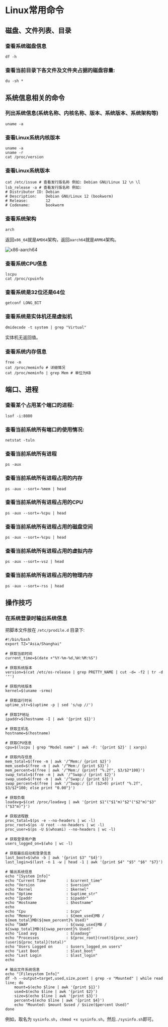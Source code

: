 # Linux常用命令

## 磁盘、文件列表、目录


### 查看系统磁盘信息

```shell
df -h
```


### 查看当前目录下各文件及文件夹占据的磁盘容量:

```shell
du -sh *
```

## 系统信息相关的命令

### 列出系统信息(系统名称、内核名称、版本、系统版本、系统架构等)

```shell
uname -a
```

### 查看Linux系统内核版本

```shell
uname -a
uname -r
cat /proc/version
```

### 查看Linux系统版本

```shell
cat /etc/issue # 查看发行版名称 例如: Debian GNU/Linux 12 \n \l
lsb_release -a # 查看发行版名称 例如:
# Distributor ID: Debian
# Description:    Debian GNU/Linux 12 (bookworm)
# Release:        12
# Codename:       bookworm
```

### 查看系统架构

```shell
arch
```

返回`x86_64`就是`AMD64`架构，返回`aarch64`就是`ARM64`架构。

![x86-aarch64](https://mr-dang.github.io/studynotes/images/x86-aarch64.png)

### 查看系统CPU信息

```shell
lscpu
cat /proc/cpuinfo
```

### 查看系统是32位还是64位

```shell
getconf LONG_BIT
```

### 查看系统是实体机还是虚拟机

```shell
dmidecode -t system | grep "Virtual"
```

实体机无返回值。

### 查看系统内存信息

```shell
free -m
cat /proc/meminfo # 详细情况
cat /proc/meminfo | grep Mem # 单位为KB
```

## 端口、进程

### 查看某个占用某个端口的进程:

```shell
lsof -i:8080
```

### 查看当前系统所有端口的使用情况:

```shell
netstat -tuln
```
### 查看当前系统所有进程

```shell
ps -aux
```
### 查看当前系统所有进程占用的内存

```shell
ps -aux --sort=-%mem | head
```
### 查看当前系统所有进程占用的CPU

```shell
ps -aux --sort=-%cpu | head
```
### 查看当前系统所有进程占用的磁盘空间

```shell
ps -aux --sort=-%cpu | head
```
### 查看当前系统所有进程占用的虚拟内存

```shell
ps -aux --sort=-vsz | head
```
### 查看当前系统所有进程占用的物理内存

```shell
ps -aux --sort=-rss | head
```

## 操作技巧

### 在系统登录时输出系统信息

把脚本文件放在 `/etc/prodile.d` 目录下:

```shell
#!/bin/bash
export TZ="Asia/Shanghai"

# 获取当前时间
current_time=$(date +"%Y-%m-%d,%H:%M:%S")

# 获取系统版本
version=$(cat /etc/os-release | grep PRETTY_NAME | cut -d= -f2 | tr -d '"')

# 获取内核版本
kernel=$(uname -srmo)

# 获取运行时长
uptime_str=$(uptime -p | sed 's/up //')

# 获取IP地址
ipaddr=$(hostname -I | awk '{print $1}')

# 获取主机名
hostname=$(hostname)

# 获取CPU信息
cpu=$(lscpu | grep "Model name" | awk -F: '{print $2}' | xargs)

# 获取内存信息
mem_total=$(free -m | awk '/^Mem:/ {print $2}')
mem_used=$(free -m | awk '/^Mem:/ {print $3}')
mem_percent=$(free | awk '/^Mem:/ {printf "%.2f", $3/$2*100}')
swap_total=$(free -m | awk '/^Swap:/ {print $2}')
swap_used=$(free -m | awk '/^Swap:/ {print $3}')
swap_percent=$(free | awk '/^Swap:/ {if ($2>0) printf "%.2f", $3/$2*100; else print "0.00"}')

# 获取负载
loadavg=$(cat /proc/loadavg | awk '{print $1"("$1"m)"$2"("$2"m)"$3"("$3"m)"}')

# 获取进程数
proc_total=$(ps -e --no-headers | wc -l)
proc_root=$(ps -U root --no-headers | wc -l)
proc_user=$(ps -U $(whoami) --no-headers | wc -l)

# 获取登录用户数
users_logged_on=$(who | wc -l)

# 获取最后启动和登录信息
last_boot=$(who -b | awk '{print $3" "$4}')
last_login=$(last -n 1 -w | head -1 | awk '{print $4" "$5" "$6" "$7}')

# 输出系统信息
echo "[System Info]"
echo "Current Time         : $current_time"
echo "Version              : $version"
echo "Kernel               : $kernel"
echo "Uptime               : $uptime_str"
echo "Ipaddr               : $ipaddr"
echo "Hostname             : $hostname"
echo
echo "Cpu                  : $cpu"
echo "Memory               : ${mem_used}MB / ${mem_total}MB(${mem_percent}% Used)"
echo "SWAP                 : ${swap_used}MB / ${swap_total}MB(${swap_percent}% Used)"
echo "Load avg             : $loadavg"
echo "Processes            : ${proc_root}(root)${proc_user}(user)${proc_total}(total)"
echo "Users Logged on      : $users_logged_on users"
echo "Last Boot            : $last_boot"
echo "Last Login           : $last_login"
echo

# 输出文件系统信息
echo "[Filesystem Info]"
df -h --output=target,used,size,pcent | grep -v "Mounted" | while read line; do
    mount=$(echo $line | awk '{print $1}')
    used=$(echo $line | awk '{print $2}')
    size=$(echo $line | awk '{print $3}')
    percent=$(echo $line | awk '{print $4}')
    echo "Mounted: $mount $used / $size($percent Used)"
done
```

例如，取名为 `sysinfo.sh`，`chmod +x sysinfo.sh`，然后`./sysinfo.sh`即可。
